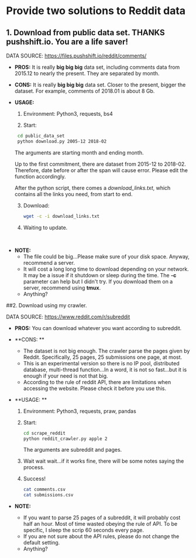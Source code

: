 # Provide two solutions to Reddit data

## 1. Download from public data set. THANKS pushshift.io. You are a life saver!

DATA SOURCE: https://files.pushshift.io/reddit/comments/

* **PROS:** It is really **big big big** data set, including comments data from 2015.12 to nearly the present. They are separated by month.

* **CONS:** It is really **big big big** data set. Closer to the present, bigger the dataset. For example,  comments of 2018.01 is about 8 Gb.

* **USAGE:** 

   1. Environment:  Python3, requests, bs4

   2. Start:  

     ```bash
      cd public_data_set
      python download.py 2005-12 2018-02
     ```

     The arguments are starting month and ending month.

     Up to the first commitment, there are dataset from 2015-12 to 2018-02. Therefore, date before or after the span will cause error. Please edit the function accordingly. 

     After the python script, there comes a *download_links.txt*, which contains all the links you need, from start to end.

   3. Download:

      ```bash
      wget -c -i download_links.txt
      ```

   4. Waiting to update.

​	

* **NOTE:** 
  * The file could be big...Please make sure of your disk space. Anyway, recommend a server.
  * It will cost a long long time to download depending on your network. It may be a issue if it shutdown or sleep during the time. The **-c** parameter can help but I didn't try. If you download them on a server, recommend using **tmux**.
  * Anything?



##2. Download using my crawler.

DATA SOURCE: https://www.reddit.com/r/subreddit

 * **PROS:** You can download whatever you want according to subreddit.

 * **CONS: **

    * The dataset is not big enough. The crawler parse the pages given by Reddit. Specifically, 25 pages, 25 submissions one page, at most.
    * This is an experimental version so there is no IP pool, distributed database, multi-thread function...In a word, it is not so fast...but it is enough if your need is not that big.
    * According to the rule of reddit API, there are limitations when accessing the website. Please check it before you use this.

* **USAGE: **

  1. Environment: Python3, requests, praw, pandas

  2. Start:

     ```bash
     cd scrape_reddit
     python reddit_crawler.py apple 2
     ```

     The arguments are subreddit and pages.

  3. Wait wait wait...if it works fine, there will be some notes saying the process.

  4. Success!

     ```bash
     cat comments.csv
     cat submissions.csv
     ```

* **NOTE:**

  * If you want to parse 25 pages of a subreddit, it will probably cost half an hour. Most of time wasted obeying the rule of API. To be specific, I sleep the scrip 60 seconds every page.
  * If you are not sure about the API rules, please do not change the default setting.
  *  Anything?



